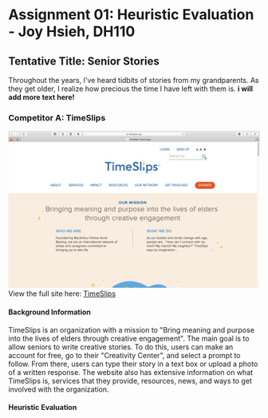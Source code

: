 # Assignment 01: Heuristic Evaluation - Joy Hsieh, DH110
## Tentative Title: Senior Stories
Throughout the years, I've heard tidbits of stories from my grandparents. As they get older, I realize how precious the time I have left with them is. **i will add more text here!**
### Competitor A: TimeSlips
![timeslips homepage](timeslips-screenshot.png)
View the full site here: [TimeSlips](http://timeslips.org)
#### Background Information
TimeSlips is an organization with a mission to "Bring meaning and purpose into the lives of elders through creative engagement". The main goal is to allow seniors to write creative stories. To do this, users can make an account for free, go to their "Creativity Center", and select a prompt to follow. From there, users can type their story in a text box or upload a photo of a written response. The website also has extensive information on what TimeSlips is, services that they provide, resources, news, and ways to get involved with the organization.
#### Heuristic Evaluation
